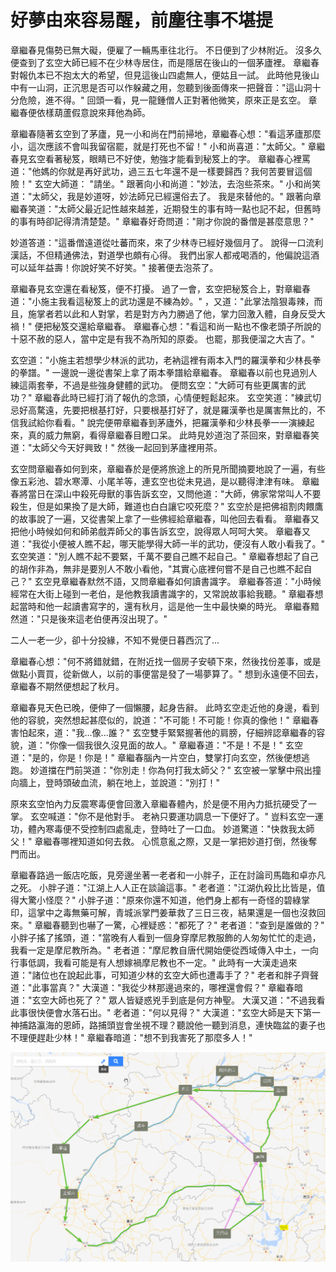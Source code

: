 # 好夢由來容易醒，前塵往事不堪提

章繼春見傷勢已無大礙，便雇了一輛馬車往北行。 不日便到了少林附近。 沒多久便查到了玄空大師已經不在少林寺居住，而是隱居在後山的一個茅廬裡。 章繼春對報仇本已不抱太大的希望，但見這後山四處無人，便姑且一試。 此時他見後山中有一山洞，正沉思是否可以作躲藏之用，忽聽到後面傳來一把聲音："這山洞十分危險，進不得。" 回頭一看，見一龍鍾僧人正對著他微笑，原來正是玄空。 章繼春便依樣葫蘆假意說來拜他為師。

章繼春隨著玄空到了茅廬，見一小和尚在門前掃地，章繼春心想："看這茅廬那麼小，這次應該不會叫我留宿罷，就是打死也不留！" 小和尚喜道："太師父。" 章繼春見玄空看著秘笈，眼睛已不好使，勉強才能看到秘笈上的字。 章繼春心裡罵道："他媽的你就是再好武功，過三五七年還不是一樣要歸西？我何苦要冒這個險！" 玄空大師道： "請坐。" 跟著向小和尚道："妙法，去泡些茶來。" 小和尚笑道："太師父，我是妙道呀，妙法師兄已經還俗去了。 我是來替他的。" 跟著向章繼春笑道："太師父最近記性越來越差，近期發生的事有時一點也記不起，但舊時的事有時卻記得清清楚楚。" 章繼春好奇問道："剛才你說的番僧是甚麼意思？"

妙道答道："這番僧遠道從吐蕃而來，來了少林寺已經好幾個月了。 說得一口流利漢話，不但精通佛法，對道學也頗有心得。 我們出家人都戒喝酒的，他偏說這酒可以延年益壽！你說好笑不好笑。" 接著便去泡茶了。

章繼春見玄空還在看秘笈，便不打擾。 過了一會，玄空把秘笈合上，對章繼春道："小施主我看這秘笈上的武功還是不練為妙。" ，又道："此掌法陰狠毒辣，而且，施掌者若以此和人對掌，若是對方內力勝過了他，掌力回激入體，自身反受大禍！" 便把秘笈交還給章繼春。 章繼春心想："看這和尚一點也不像老頭子所說的十惡不赦的惡人，當中定是有我不為所知的原委。 也罷，那我便溜之大吉了。"

玄空道："小施主若想學少林派的武功，老衲這裡有兩本入門的羅漢拳和少林長拳的拳譜。" 一邊說一邊從書架上拿了兩本拳譜給章繼春。 章繼春以前也見過別人練這兩套拳，不過是些強身健體的武功。 便問玄空："大師可有些更厲害的武功？" 章繼春此時已經打消了報仇的念頭，心情便輕鬆起來。 玄空笑道："練武切忌好高騖遠，先要把根基打好，只要根基打好了，就是羅漢拳也是厲害無比的，不信我試給你看看。" 說完便帶章繼春到茅廬外，把羅漢拳和少林長拳一一演練起來，真的威力無窮，看得章繼春目瞪口呆。 此時見妙道泡了茶回來，對章繼春笑道："太師父今天好興致！" 然後一起回到茅廬裡用茶。

玄空問章繼春如何到來，章繼春於是便將旅途上的所見所聞摘要地說了一遍，有些像五彩池、碧水寒潭、小尾羊等，連玄空也從未見過，是以聽得津津有味。 章繼春將當日在深山中殺死母獸的事告訴玄空，又問他道："大師，佛家常常叫人不要殺生，但是如果換了是大師，難道也白白讓它咬死麼？" 玄空於是把佛祖割肉餵鷹的故事說了一遍，又從書架上拿了一些佛經給章繼春，叫他回去看看。 章繼春又把他小時候如何和師弟戲弄師父的事告訴玄空，說得眾人呵呵大笑。 章繼春又道："我從小便被人瞧不起，哪天能學得大師一半的武功，便沒有人敢小看我了。" 玄空笑道："別人瞧不起不要緊，千萬不要自己瞧不起自己。" 章繼春想起了自己的胡作非為，無非是要別人不敢小看他，"其實心底裡何嘗不是自己也瞧不起自己？" 玄空見章繼春默然不語，又問章繼春如何讀書識字。 章繼春答道："小時候經常在大街上碰到一老伯，是他教我讀書識字的，又常說故事給我聽。" 章繼春想起當時和他一起讀書寫字的，還有秋月，這是他一生中最快樂的時光。 章繼春黯然道："只是後來這老伯便再沒出現了。"

二人一老一少，卻十分投緣，不知不覺便日暮西沉了...

章繼春心想："何不將錯就錯，在附近找一個房子安頓下來，然後找份差事，或是做點小賣買，從新做人，以前的事便當是發了一場夢算了。" 想到永遠便不回去，章繼春不期然便想起了秋月。

章繼春見天色已晚，便伸了一個懶腰，起身告辭。 此時玄空走近他的身邊，看到他的容貌，突然想起甚麼似的，說道："不可能！不可能！你真的像他！" 章繼春害怕起來，道："我...像...誰？" 玄空雙手緊緊握著他的肩膀，仔細辨認章繼春的容貌，道："你像一個我很久沒見面的故人。" 章繼春道："不是！不是！" 玄空道："是的，你是！你是！" 章繼春腦內一片空白，雙掌打向玄空，然後便想逃跑。 妙道擋在門前哭道："你別走！你為何打我太師父？" 玄空被一掌擊中飛出撞向牆上，登時頭破血流，躺在地上，並說道："別打！"

原來玄空怕內力反震寒毒便會回激入章繼春體內，於是便不用內力抵抗硬受了一掌。 玄空喊道："你不是他對手。 老衲只要運功調息一下便好了。" 豈料玄空一運功，體內寒毒便不受控制四處亂走，登時吐了一口血。 妙道驚道："快救我太師父！" 章繼春哪裡知道如何去救。 心慌意亂之際，又是一掌把妙道打倒，然後奪門而出。

章繼春路過一飯店吃飯，見旁邊坐著一老者和一小胖子，正在討論司馬臨和卓亦凡之死。 小胖子道："江湖上人人正在談論這事。" 老者道："江湖仇殺比比皆是，值得大驚小怪麼？" 小胖子道："原來你還不知道，他們身上都有一奇怪的碧綠掌印，這掌中之毒無藥可解，青城派掌門姜華救了三日三夜，結果還是一個也沒救回來。" 章繼春聽到也嚇了一驚，心裡疑惑："都死了？" 老者道："查到是誰做的？" 小胖子搖了搖頭，道："當晚有人看到一個身穿摩尼教服飾的人匆匆忙忙的走過，我看一定是摩尼教所為。" 老者道："摩尼教自唐代開始便從西域傳入中土，一向行事低調，我看可能是有人想嫁禍摩尼教也不一定。" 此時有一大漢走過來道："諸位也在說起此事，可知道少林的玄空大師也遭毒手了？" 老者和胖子齊聲道："此事當真？" 大漢道："我從少林那邊過來的，哪裡還會假？" 章繼春暗道："玄空大師也死了？" 眾人皆疑惑兇手到底是何方神聖。 大漢又道："不過我看此事很快便會水落石出。" 老者道："何以見得？" 大漢道："玄空大師是天下第一神捕路瀛海的恩師，路捕頭豈會坐視不理？聽說他一聽到消息，連快臨盆的妻子也不理便趕赴少林！" 章繼春暗道："想不到我害死了那麼多人！"

![&#x8DEF;&#x7DDA;&#x5716;](./.gitbook/assets/firefox_2019-05-04_20-53-16.png)

